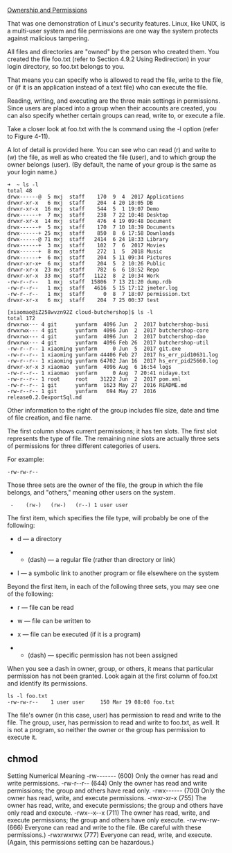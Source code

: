 [Ownership and Permissions](https://access.redhat.com/documentation/en-US/Red_Hat_Enterprise_Linux/4/html/Step_by_Step_Guide/s1-navigating-ownership.html)

That was one demonstration of Linux's security features. Linux, like UNIX, is a multi-user system and file permissions are one way the system protects against malicious tampering.

All files and directories are "owned" by the person who created them. You created the file foo.txt (refer to Section 4.9.2 Using Redirection) in your login directory, so foo.txt belongs to you.

That means you can specify who is allowed to read the file, write to the file, or (if it is an application instead of a text file) who can execute the file.

Reading, writing, and executing are the three main settings in permissions. Since users are placed into a group when their accounts are created, you can also specify whether certain groups can read, write to, or execute a file.

Take a closer look at foo.txt with the ls command using the -l option (refer to Figure 4-11).

A lot of detail is provided here. You can see who can read (r) and write to (w) the file, as well as who created the file (user), and to which group the owner belongs (user). (By default, the name of your group is the same as your login name.)

```
➜  ~ ls -l
total 48
drwx------@  5 mxj  staff    170  9  4  2017 Applications
drwxr-xr-x   6 mxj  staff    204  4 20 18:05 DB
drwxr-xr-x  16 mxj  staff    544  5  1 19:07 Demo
drwx------+  7 mxj  staff    238  7 22 10:48 Desktop
drwxr-xr-x  14 mxj  staff    476  4 19 09:48 Document
drwx------+  5 mxj  staff    170  7 10 18:39 Documents
drwx------+ 25 mxj  staff    850  8  6 17:58 Downloads
drwx------@ 71 mxj  staff   2414  6 24 18:33 Library
drwx------+  3 mxj  staff    102  7  6  2017 Movies
drwx------+  8 mxj  staff    272  1  5  2018 Music
drwx------+  6 mxj  staff    204  5 11 09:34 Pictures
drwxr-xr-x+  6 mxj  staff    204  5  2 10:26 Public
drwxr-xr-x  23 mxj  staff    782  6  6 18:52 Repo
drwxr-xr-x  33 mxj  staff   1122  8  2 10:34 Work
-rw-r--r--   1 mxj  staff  15806  7 13 21:20 dump.rdb
-rw-r--r--   1 mxj  staff   4616  5 15 17:12 jmeter.log
-rw-r--r--   1 mxj  staff      0  8  7 18:07 permission.txt
drwxr-xr-x   6 mxj  staff    204  7 25 00:37 test
```

```
[xiaomao@iZ258wvzn92Z cloud-butchershop]$ ls -l
total 172
drwxrwx--- 4 git      yunfarm  4096 Jun  2  2017 butchershop-busi
drwxrwx--- 4 git      yunfarm  4096 Jun  2  2017 butchershop-core
drwxrwx--- 4 git      yunfarm  4096 Jun  2  2017 butchershop-dao
drwxrwx--- 4 git      yunfarm  4096 Feb 26  2017 butchershop-util
-rw-r--r-- 1 xiaoming yunfarm     0 Jun  5  2017 git.exe
-rw-r--r-- 1 xiaoming yunfarm 44406 Feb 27  2017 hs_err_pid10631.log
-rw-r--r-- 1 xiaoming yunfarm 64702 Jan 16  2017 hs_err_pid25660.log
drwxr-xr-x 3 xiaomao  yunfarm  4096 Aug  6 16:54 logs
-rw-r--r-- 1 xiaomao  yunfarm     0 Aug  7 20:41 nidaye.txt
-rw-r--r-- 1 root     root    31222 Jun  2  2017 pom.xml
-rw-r--r-- 1 git      yunfarm  1623 May 27  2016 README.md
-rw-r--r-- 1 git      yunfarm   694 May 27  2016 release0.2.0exportSql.md
```

Other information to the right of the group includes file size, date and time of file creation, and file name.

The first column shows current permissions; it has ten slots. The first slot represents the type of file. The remaining nine slots are actually three sets of permissions for three different categories of users.

For example:
```
-rw-rw-r-- 
```

Those three sets are the owner of the file, the group in which the file belongs, and "others," meaning other users on the system.

```
 -    (rw-)   (rw-)   (r--) 1 user user
```
The first item, which specifies the file type, will probably be one of the following:

* d — a directory

* - (dash) — a regular file (rather than directory or link)

* l — a symbolic link to another program or file elsewhere on the system


Beyond the first item, in each of the following three sets, you may see one of the following:

* r — file can be read

* w — file can be written to

* x — file can be executed (if it is a program)

* - (dash) — specific permission has not been assigned

When you see a dash in owner, group, or others, it means that particular permission has not been granted. Look again at the first column of foo.txt and identify its permissions.

```
ls -l foo.txt 
-rw-rw-r--    1 user user     150 Mar 19 08:08 foo.txt
```
The file's owner (in this case, user) has permission to read and write to the file. The group, user, has permission to read and write to foo.txt, as well. It is not a program, so neither the owner or the group has permission to execute it.


## chmod

Setting	Numerical	Meaning
-rw-------	(600)	Only the owner has read and write permissions.
-rw-r--r--	(644)	Only the owner has read and write permissions; the group and others have read only.
-rwx------	(700)	Only the owner has read, write, and execute permissions.
-rwxr-xr-x	(755)	The owner has read, write, and execute permissions; the group and others have only read and execute.
-rwx--x--x	(711)	The owner has read, write, and execute permissions; the group and others have only execute.
-rw-rw-rw-	(666)	Everyone can read and write to the file. (Be careful with these permissions.)
-rwxrwxrwx	(777)	Everyone can read, write, and execute. (Again, this permissions setting can be hazardous.)

